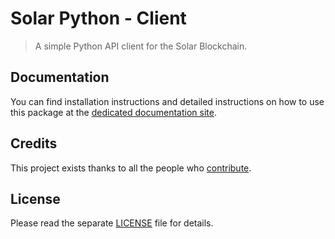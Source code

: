 # Solar Python - Client

> A simple Python API client for the Solar Blockchain.

## Documentation

You can find installation instructions and detailed instructions on how to use this package at the [dedicated documentation site](https://docs.solar.network/sdk/clients/usage.html).

## Credits

This project exists thanks to all the people who [contribute](../../contributors).

## License

Please read the separate [LICENSE](LICENSE) file for details.
